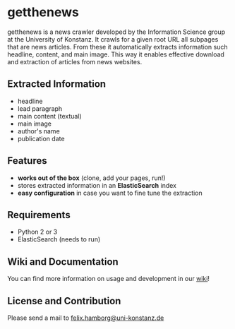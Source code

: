 # getthenews

getthenews is a news crawler developed by the Information Science group at the University of Konstanz. It crawls for a given root URL all subpages that are news articles. From these it automatically extracts information such headline, content, and main image. This way it enables effective download and extraction of articles from news websites.

## Extracted Information
* headline
* lead paragraph
* main content (textual)
* main image
* author's name
* publication date

## Features
* **works out of the box** (clone, add your pages, run!)
* stores extracted information in an **ElasticSearch** index
* **easy configuration** in case you want to fine tune the extraction

## Requirements
* Python 2 or 3
* ElasticSearch (needs to run)

## Wiki and Documentation

You can find more information on usage and development in our [wiki](TODO)!

## License and Contribution

Please send a mail to felix.hamborg@uni-konstanz.de